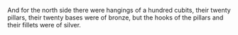 And for the north side there were hangings of a hundred cubits, their twenty pillars, their twenty bases were of bronze, but the hooks of the pillars and their fillets were of silver.
